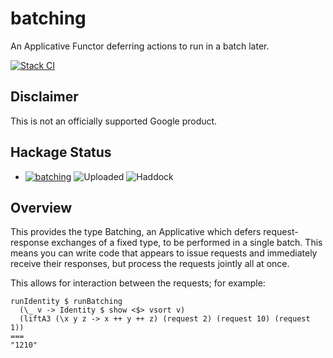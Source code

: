 # batching

An Applicative Functor deferring actions to run in a batch later.

[![Stack CI](https://github.com/google/hs-batching/actions/workflows/stack-ci.yml/badge.svg)](https://github.com/google/hs-batching/actions/workflows/stack-ci.yml)

## Disclaimer

This is not an officially supported Google product.

## Hackage Status

* [![batching](https://badgen.net/runkit/awpr/hackage/v/batching?icon=haskell&cache=600)](https://hackage.haskell.org/package/batching)
  ![Uploaded](https://badgen.net/runkit/awpr/hackage/t/batching?cache=600)
  ![Haddock](https://badgen.net/runkit/awpr/hackage/d/batching?cache=600)

## Overview

This provides the type Batching, an Applicative which defers request-response
exchanges of a fixed type, to be performed in a single batch.  This means you
can write code that appears to issue requests and immediately receive their
responses, but process the requests jointly all at once.

This allows for interaction between the requests; for example:

```
runIdentity $ runBatching
  (\_ v -> Identity $ show <$> vsort v)
  (liftA3 (\x y z -> x ++ y ++ z) (request 2) (request 10) (request 1))
===
"1210"
```
